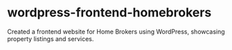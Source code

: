 # wordpress-frontend-homebrokers
Created a frontend website for Home Brokers using WordPress, showcasing property listings and services.
